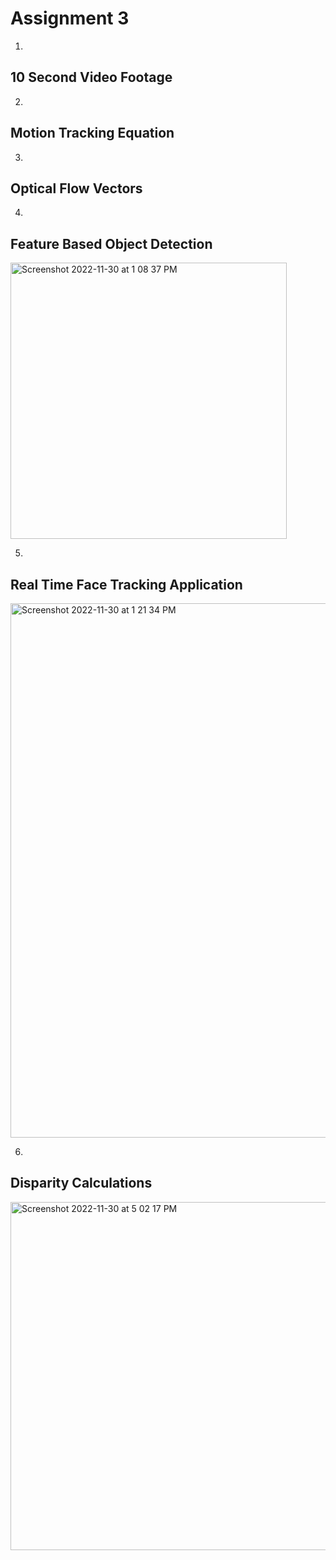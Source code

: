 # Assignment 3

1.
## 10 Second Video Footage



2.
## Motion Tracking Equation


3.
## Optical Flow Vectors 


4.
## Feature Based Object Detection
<img width="442" alt="Screenshot 2022-11-30 at 1 08 37 PM" src="https://user-images.githubusercontent.com/50552494/204875087-cf60e332-e5df-47bf-ae7a-d8750665dae1.png">

5.
## Real Time Face Tracking Application
<img width="855" alt="Screenshot 2022-11-30 at 1 21 34 PM" src="https://user-images.githubusercontent.com/50552494/204877701-3319a7ef-4db6-410a-97f1-ad1eb7543070.png">

6.
## Disparity Calculations 
<img width="557" alt="Screenshot 2022-11-30 at 5 02 17 PM" src="https://user-images.githubusercontent.com/50552494/204917684-88781517-186b-42cd-ae55-34507605d0ed.png">
